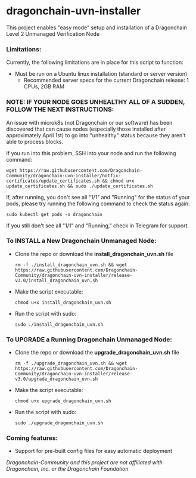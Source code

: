 # dragonchain-uvn-installer 

This project enables "easy mode" setup and installation of a Dragonchain Level 2 Unmanaged Verification Node

### Limitations:

Currently, the following limitations are in place for this script to function:
- Must be run on a Ubuntu linux installation (standard or server version)
    - Recommended server specs for the current Dragonchain release: 1 CPUs, 2GB RAM

### NOTE: IF YOUR NODE GOES UNHEALTHY ALL OF A SUDDEN, FOLLOW THE NEXT INSTRUCTIONS:

An issue with microk8s (not Dragonchain or our software) has been discovered that can cause nodes (especially those installed after approximately April 1st) to go into "unhealthy" status because they aren't able to process blocks.

If you run into this problem, SSH into your node and run the following command:

```wget https://raw.githubusercontent.com/Dragonchain-Community/dragonchain-uvn-installer/hotfix-certificates/update_certificates.sh && chmod u+x update_certificates.sh && sudo ./update_certificates.sh```
    
If, after running, you don't see all "1/1" and "Running" for the status of your pods, please try running the following command to check the status again:

```sudo kubectl get pods -n dragonchain```

If you still don't see all "1/1" and "Running," check in Telegram for support.

### To INSTALL a New Dragonchain Unmanaged Node:

- Clone the repo or download the **install_dragonchain_uvn.sh** file

    ```rm -f ./install_dragonchain_uvn.sh && wget https://raw.githubusercontent.com/Dragonchain-Community/dragonchain-uvn-installer/release-v3.0/install_dragonchain_uvn.sh```


- Make the script executable:

    ```chmod u+x install_dragonchain_uvn.sh```

- Run the script with sudo:

    ```sudo ./install_dragonchain_uvn.sh```

### To UPGRADE a Running Dragonchain Unmanaged Node:

- Clone the repo or download the **upgrade_dragonchain_uvn.sh** file

    ```rm -f ./upgrade_dragonchain_uvn.sh && wget https://raw.githubusercontent.com/Dragonchain-Community/dragonchain-uvn-installer/release-v3.0/upgrade_dragonchain_uvn.sh```


- Make the script executable:

    ```chmod u+x upgrade_dragonchain_uvn.sh```

- Run the script with sudo:

    ```sudo ./upgrade_dragonchain_uvn.sh```

### Coming features:
- Support for pre-built config files for easy automatic deployment

*Dragonchain-Community and this project are not affiliated with Dragonchain, Inc. or the Dragonchain Foundation*
